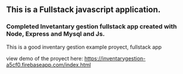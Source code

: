 ## This is a Fullstack javascript application.

### Completed Invetantary gestion fullstack app created with Node, Express and Mysql and Js.

This is a good inventary gestion example proyect, fullstack app 

view demo of the proyect here: https://inventarygestion-a5cf0.firebaseapp.com/index.html
